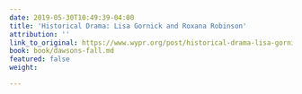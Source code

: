 ```yaml
---
date: 2019-05-30T10:49:39-04:00
title: 'Historical Drama: Lisa Gornick and Roxana Robinson'
attribution: ''
link_to_original: https://www.wypr.org/post/historical-drama-lisa-gornick-and-roxana-robinson-1
book: book/dawsons-fall.md
featured: false
weight: 

---
```

